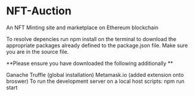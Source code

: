 # NFT-Auction
An NFT Minting site and marketplace on Ethereum blockchain

To resolve depencies run npm install on the terminal to download the appropriate packages already defined to the package.json file. Make sure you are in the source file.

**Please ensure you have downloaded the following additionally **

Ganache
Truffle (global installation)
Metamask.io (added extension onto broswer)
To run the development server on a local host scripts: npm run start

